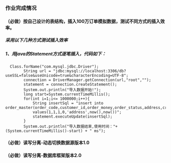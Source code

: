 ### 作业完成情况
#### （必做）按自己设计的表结构，插入100万订单模拟数据，测试不同方式的插入效率。
##### 采用以下几种方式测试插入效率
##### 1、用java的Statement方式逐笔插入，代码如下：
      Class.forName("com.mysql.jdbc.Driver");
            String url = "jdbc:mysql://localhost:3306/db?useSSL=false&useUnicode=true&characterEncoding=UTF-8";
            connection = DriverManager.getConnection(url,"root","");
            statement = connection.createStatement();
            System.out.println("导入数据开始!");
            long start=System.currentTimeMillis();
            for(int i=1;i<= 1000000;i++){
                String insertSql = "insert into order_master(order_code,customer_id,order_money,order_status,address,create_time,update_time)  
                values(1,1,1,0,'address',now(),now())";
                statement.executeUpdate(insertSql);
            }
            System.out.println("导入数据结束,使用时间："+ (System.currentTimeMillis()-start) + " ms");

#### （必做）读写分离-动态切换数据源版本1.0
#### （必做）读写分离-数据库框架版本2.0
